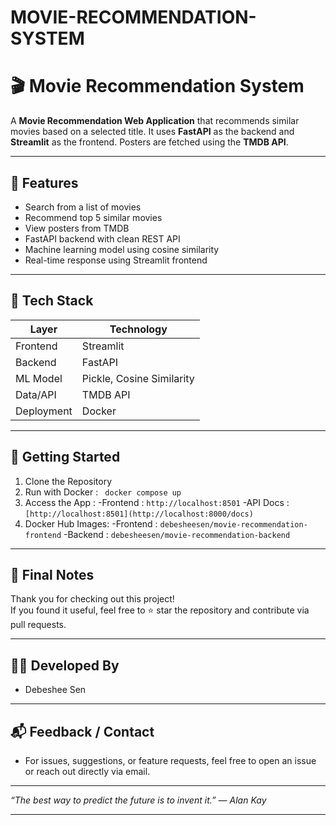 # MOVIE-RECOMMENDATION-SYSTEM
# 🎬 Movie Recommendation System

A **Movie Recommendation Web Application** that recommends similar movies based on a selected title. It uses **FastAPI** as the backend and **Streamlit** as the frontend. Posters are fetched using the **TMDB API**.

---

## 📌 Features

- Search from a list of movies  
- Recommend top 5 similar movies  
- View posters from TMDB  
- FastAPI backend with clean REST API  
- Machine learning model using cosine similarity  
- Real-time response using Streamlit frontend  

---

## 🧠 Tech Stack

| Layer     | Technology         |
|-----------|--------------------|
| Frontend  | Streamlit          |
| Backend   | FastAPI            |
| ML Model  | Pickle, Cosine Similarity |
| Data/API  | TMDB API           |
| Deployment | Docker |
---

## 🚀 Getting Started

1. Clone the Repository
2. Run with Docker : 
   ``` docker compose up```
4. Access the App : 
   -Frontend : ``` http://localhost:8501 ```
   -API Docs : ``` [http://localhost:8501](http://localhost:8000/docs) ```
6. Docker Hub Images:
   -Frontend : ``` debesheesen/movie-recommendation-frontend ```
   -Backend : ``` debesheesen/movie-recommendation-backend ```

---
## 🧾 Final Notes

Thank you for checking out this project!  
If you found it useful, feel free to ⭐ star the repository and contribute via pull requests.

---
## 👨‍💻 Developed By

- Debeshee Sen

---
## 📬 Feedback / Contact

- For issues, suggestions, or feature requests, feel free to open an issue or reach out directly via email.
---

_“The best way to predict the future is to invent it.” — Alan Kay_

---


